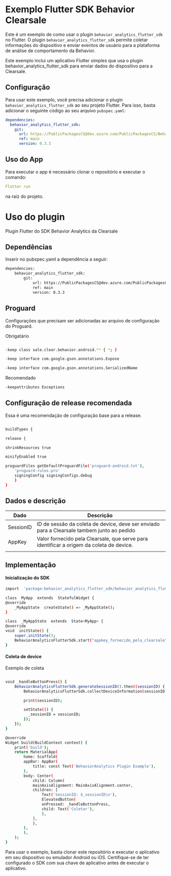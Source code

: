 # Exemplo Flutter SDK Behavior Clearsale

Este é um exemplo de como usar o plugin `behavior_analytics_flutter_sdk` no Flutter. O plugin `behavior_analytics_flutter_sdk` permite coletar informações do dispositivo e enviar eventos de usuário para a plataforma de análise de comportamento da Behavior.

Este exemplo inclui um aplicativo Flutter simples que usa o plugin behavior_analytics_flutter_sdk para enviar dados do dispositivo para a Clearsale.

## Configuração

Para usar este exemplo, você precisa adicionar o plugin `behavior_analytics_flutter_sdk` ao seu projeto Flutter. Para isso, basta adicionar o seguinte código ao seu arquivo `pubspec.yaml`:

```yaml
dependencies:
  behavior_analytics_flutter_sdk:
    git:
      url: https://PublicPackagesCS@dev.azure.com/PublicPackagesCS/Behavior/_git/BehaviorAnalytics.SDK.Flutter
      ref: main
      version: 0.3.3
```
## Uso do App
Para executar o app é necessário clonar o repositório e executar o comando:
``` yaml
Flutter run
```
na raiz do projeto.


# Uso do plugin

Plugin Flutter do SDK Behavior Analytics da Clearsale

  ## Dependências
Inserir no pubspec.yaml a dependência a seguir:
```sh
dependencies:
	behavior_analytics_flutter_sdk:
		git:
			url: https://PublicPackagesCS@dev.azure.com/PublicPackagesCS/Behavior/_git/BehaviorAnalytics.SDK.Flutter
			ref: main
			version: 0.3.3
```

  
  

## Proguard
 

Configurações que precisam ser adicionadas ao arquivo de configuração do Proguard.
  
Obrigatário
```sh

-keep class sale.clear.behavior.android.** { *; }

-keep interface com.google.gson.annotations.Expose

-keep interface com.google.gson.annotations.SerializedName

```
Recomendado
```sh
-keepattributes Exceptions

```

  
  

## Configuração de release recomendada

Essa é uma recomendação de configuração base para a release.  

```sh

buildTypes {

release {

shrinkResources true

minifyEnabled true

proguardFiles getDefaultProguardFile('proguard-android.txt'),
	'proguard-rules.pro'
	signingConfig signingConfigs.debug 
	}
}
```

## Dados e descrição
| Dado | Descrição |
|--|--|
| SessionID | ID de sessão da coleta de device, deve ser enviado para a Clearsale tambem junto ao pedido |
| AppKey | Valor fornecido pela Clearsale, que serve para identificar a origem da coleta de device.
|||

## Implementação

#### Inicialização do SDK
```sh
import  'package:behavior_analytics_flutter_sdk/behavior_analytics_flutter_sdk.dart';

class  MyApp  extends  StatefulWidget {
@override
	_MyAppState  createState() => _MyAppState();
}

class  _MyAppState  extends  State<MyApp> {
@override
void  initState() {
	super.initState();
	BehaviorAnalyticsFlutterSdk.start("appkey_fornecido_pela_clearsale");
}

```
#### Coleta de device
Exemplo de coleta
```sh

void _handleButtonPress() {
    BehaviorAnalyticsFlutterSdk.generateSessionID().then((sessionID) {
        BehaviorAnalyticsFlutterSdk.collectDeviceInformation(sessionID);

        print(sessionID);

        setState(() {
          _sessionID = sessionID;
        });
    });
}

@override
Widget build(BuildContext context) {
	print('build');
	return MaterialApp(
		home: Scaffold(
		appBar: AppBar(
			title: const Text('BehaviorAnalytics Plugin Example'),
		),
		body: Center(
			child: Column(
			mainAxisAlignment: MainAxisAlignment.center,
			children: [
				Text('SessionID: $_sessionID\n'),
				ElevatedButton(
				onPressed: _handleButtonPress,
				child: Text('Coletar'),
				),
			],
			),
		),
		),
	);
}
```
Para usar o exemplo, basta clonar este repositório e executar o aplicativo em seu dispositivo ou emulador Android ou iOS. Certifique-se de ter configurado o SDK com sua chave de aplicativo antes de executar o aplicativo.
